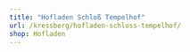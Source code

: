 ```yaml
---
title: "Hofladen Schloß Tempelhof"
url: /kressberg/hofladen-schloss-tempelhof/
shop: Hofladen
---
```

